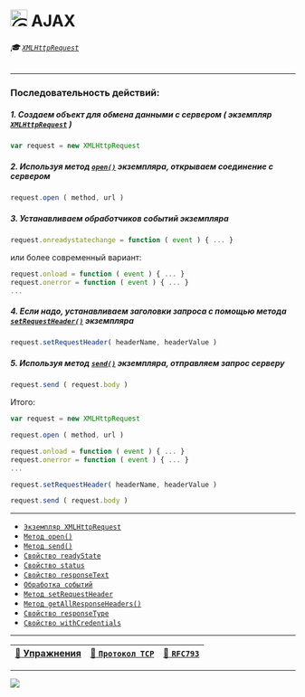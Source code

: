 # <img src="https://avatars2.githubusercontent.com/u/19735284?s=40&v=4" width="30" title="Ⓒ Irina Fylyppova ( garevna ) 2019"/> AJAX

###### :mortar_board: [`XMLHttpRequest`](XMLHttpRequest)

***

### Последовательность действий:

##### 1. Создаем объект для обмена данными с сервером ( экземпляр [`XMLHttpRequest`](#XMLHttpRequest) )
```javascript
var request = new XMLHttpRequest
```
##### 2. Используя метод [`open()`](#open) экземпляра, открываем соединение с сервером
```javascript
request.open ( method, url )
```
##### 3. Устанавливаем обработчиков событий экземпляра

```javascript
request.onreadystatechange = function ( event ) { ... }
```

или более современный вариант:

```javascript
request.onload = function ( event ) { ... }
request.onerror = function ( event ) { ... }
...
```

##### 4. Если надо, устанавливаем заголовки запроса с помощью метода [`setRequestHeader()`](XMLHttpRequest#setRequestHeader) экземпляра
```javascript
request.setRequestHeader( headerName, headerValue )
```
##### 5. Используя метод [`send()`](XMLHttpRequest#send) экземпляра, отправляем запрос серверу
```javascript
request.send ( request.body )
```

Итого:

```javascript
var request = new XMLHttpRequest

request.open ( method, url )

request.onload = function ( event ) { ... }
request.onerror = function ( event ) { ... }
...

request.setRequestHeader( headerName, headerValue )

request.send ( request.body )
```

***

* [`Экземпляр XMLHttpRequest`](XMLHttpRequest-content)
* [`Метод open()`](XMLHttpRequest-open)
* [`Метод send()`](XMLHttpRequest-send)
* [`Свойство readyState`](XMLHttpRequest-readyState)
* [`Свойство status`](XMLHttpRequest-status)
* [`Свойство responseText`](XMLHttpRequest-responseText)
* [`Обработка событий`](XMLHttpRequest-events)
* [`Метод setRequestHeader`](XMLHttpRequest-setRequestHeader)
* [`Метод getAllResponseHeaders()`](XMLHttpRequest-response#getAllResponseHeaders)
* [`Свойство responseType`](XMLHttpRequest-response#responseType)
* [`Свойство withCredentials`](XMLHttpRequest-withCredentials)

***

| [:briefcase: Упражнения](https://docs.google.com/forms/d/e/1FAIpQLSdA3JwhlOTXdZxCO3y1MdLe-pe-cynNVGeboy7IV0aWHliGHA/viewform) | [:link: `Протокол TCP`](https://xakep.ru/2002/04/11/14943/) | [:link: **`RFC793`**](https://www.lissyara.su/doc/rfc/rfc793/) |
|-|-|-|

_________________________________________________________________________

![](https://github.com/garevna/js-course/raw/master/images/a-level-ico.png?raw=true)
